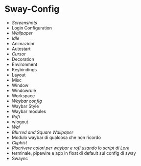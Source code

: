 # Sway-Config

- _Screenshots_
- Login Configuration
- _Wallpaper_
- _Idle_ 
- Animazioni
- Autostart
- _Cursor_
- Decoration
- Environment
- Keybindings
- Layout
- Misc
- Window
- Windowrule
- Workspace
- _Waybar config_ 
- Waybar Style
- Waybar modules
- _Rofi_
- wlogout
- _Wal_
- _Blurred and Square Wallpaper_
- Modulo waybar di qualcosa che non ricordo
- _Cliphist_
- _Riscrivere colori per waybar e rofi usando lo script di Lore_
- terminale, pipewire e app in float di default sul config di sway
- Swaync